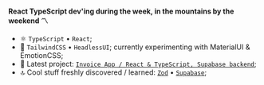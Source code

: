 #### React TypeScript dev'ing during the week, in the mountains by the weekend 〽️

- ⚛️ `TypeScript` • `React`;
- 💅 `TailwindCSS` • `HeadlessUI`; currently experimenting with MaterialUI & EmotionCSS;
- 💎 Latest project: [`Invoice App / React & TypeScript, Supabase backend`](https://github.com/roberto1tamas/invoice-app);
- 🔝 Cool stuff freshly discovered / learned: [`Zod`](https://zod.dev/) • [`Supabase`](https://supabase.com/);

